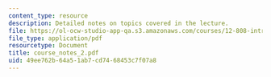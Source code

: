 ```yaml
---
content_type: resource
description: Detailed notes on topics covered in the lecture.
file: https://ol-ocw-studio-app-qa.s3.amazonaws.com/courses/12-808-introduction-to-observational-physical-oceanography-fall-2004/49ee762b64a51ab7cd7468453c7f07a8_course_notes_2.pdf
file_type: application/pdf
resourcetype: Document
title: course_notes_2.pdf
uid: 49ee762b-64a5-1ab7-cd74-68453c7f07a8
---
```

